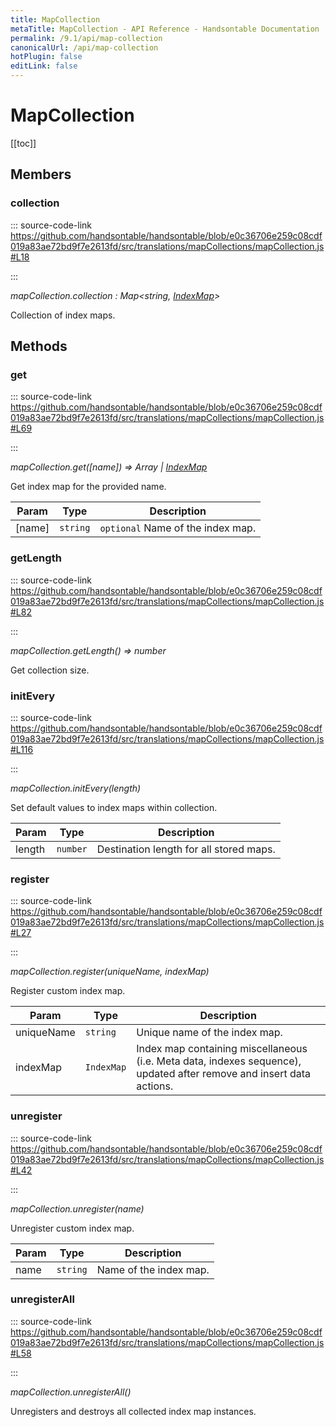 ```yaml
---
title: MapCollection
metaTitle: MapCollection - API Reference - Handsontable Documentation
permalink: /9.1/api/map-collection
canonicalUrl: /api/map-collection
hotPlugin: false
editLink: false
---
```


# MapCollection

[[toc]]
## Members

### collection
  
::: source-code-link https://github.com/handsontable/handsontable/blob/e0c36706e259c08cdf019a83ae72bd9f7e2613fd/src/translations/mapCollections/mapCollection.js#L18

:::

_mapCollection.collection : Map&lt;string, [IndexMap](@/api/indexMap.md)&gt;_

Collection of index maps.


## Methods

### get
  
::: source-code-link https://github.com/handsontable/handsontable/blob/e0c36706e259c08cdf019a83ae72bd9f7e2613fd/src/translations/mapCollections/mapCollection.js#L69

:::

_mapCollection.get([name]) ⇒ Array | [IndexMap](@/api/indexMap.md)_

Get index map for the provided name.


| Param | Type | Description |
| --- | --- | --- |
| [name] | `string` | `optional` Name of the index map. |



### getLength
  
::: source-code-link https://github.com/handsontable/handsontable/blob/e0c36706e259c08cdf019a83ae72bd9f7e2613fd/src/translations/mapCollections/mapCollection.js#L82

:::

_mapCollection.getLength() ⇒ number_

Get collection size.



### initEvery
  
::: source-code-link https://github.com/handsontable/handsontable/blob/e0c36706e259c08cdf019a83ae72bd9f7e2613fd/src/translations/mapCollections/mapCollection.js#L116

:::

_mapCollection.initEvery(length)_

Set default values to index maps within collection.


| Param | Type | Description |
| --- | --- | --- |
| length | `number` | Destination length for all stored maps. |



### register
  
::: source-code-link https://github.com/handsontable/handsontable/blob/e0c36706e259c08cdf019a83ae72bd9f7e2613fd/src/translations/mapCollections/mapCollection.js#L27

:::

_mapCollection.register(uniqueName, indexMap)_

Register custom index map.


| Param | Type | Description |
| --- | --- | --- |
| uniqueName | `string` | Unique name of the index map. |
| indexMap | `IndexMap` | Index map containing miscellaneous (i.e. Meta data, indexes sequence), updated after remove and insert data actions. |



### unregister
  
::: source-code-link https://github.com/handsontable/handsontable/blob/e0c36706e259c08cdf019a83ae72bd9f7e2613fd/src/translations/mapCollections/mapCollection.js#L42

:::

_mapCollection.unregister(name)_

Unregister custom index map.


| Param | Type | Description |
| --- | --- | --- |
| name | `string` | Name of the index map. |



### unregisterAll
  
::: source-code-link https://github.com/handsontable/handsontable/blob/e0c36706e259c08cdf019a83ae72bd9f7e2613fd/src/translations/mapCollections/mapCollection.js#L58

:::

_mapCollection.unregisterAll()_

Unregisters and destroys all collected index map instances.



